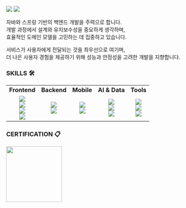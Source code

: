 <a href="https://velog.io/@ksk0605"><img src="https://img.shields.io/badge/Velog-20C997?style=flat-square&logo=Velog&logoColor=white"/></a>
<a><img src="https://img.shields.io/badge/sungkyum1@naver.com-03C75A?style=flat-square&logo=Naver&logoColor=white"/></a>

자바와 스프링 기반의 백엔드 개발을 주력으로 합니다.  
개발 과정에서 설계와 유지보수성을 중요하게 생각하며,  
효율적인 도메인 모델을 고민하는 데 집중하고 있습니다.  

서비스가 사용자에게 전달되는 것을 최우선으로 여기며,  
더 나은 사용자 경험을 제공하기 위해 성능과 안정성을 고려한 개발을 지향합니다.  

### SKILLS 🛠

<table>
  <tr>
    <td align="center"><b>Frontend</b></td>
    <td align="center"><b>Backend</b></td>
    <td align="center"><b>Mobile</b></td>
    <td align="center"><b>AI & Data</b></td>
    <td align="center"><b>Tools</b></td>
  </tr>
  <tr>
    <td align="center">
      <img src="https://img.shields.io/badge/Next.js-000000?style=flat-square&logo=next.js&logoColor=white"/><br>
      <img src="https://img.shields.io/badge/TypeScript-3178C6?style=flat-square&logo=TypeScript&logoColor=white"/><br>
      <img src="https://img.shields.io/badge/Javascript-F7DF1E?style=flat-square&logo=Javascript&logoColor=white"/><br>
      <img src="https://img.shields.io/badge/React-61DAFB?style=flat-square&logo=React&logoColor=white"/>
    </td>
    <td align="center">
      <img src="https://img.shields.io/badge/Spring Boot-6DB33F?style=flat-square&logo=Spring Boot&logoColor=white"/><br>
      <img src="https://img.shields.io/badge/Java-007396?style=flat-square&logo=Java&logoColor=white"/>
    </td>
    <td align="center">
      <img src="https://img.shields.io/badge/Flutter-02569B?style=flat-square&logo=Flutter&logoColor=white"/><br>
      <img src="https://img.shields.io/badge/Dart-0175C2?style=flat-square&logo=Dart&logoColor=white"/>
    </td>
    <td align="center">
      <img src="https://img.shields.io/badge/TensorFlow-FF6F00?style=flat-square&logo=TensorFlow&logoColor=white"/><br>
      <img src="https://img.shields.io/badge/Numpy-013243?style=flat-square&logo=Numpy&logoColor=white"/><br>
      <img src="https://img.shields.io/badge/Pandas-150458?style=flat-square&logo=Pandas&logoColor=white"/>
    </td>
    <td align="center">
      <img src="https://img.shields.io/badge/Git-F05032?style=flat-square&logo=Git&logoColor=white"/><br>
      <img src="https://img.shields.io/badge/GitHub-181717?style=flat-square&logo=GitHub&logoColor=white"/><br>
      <img src="https://img.shields.io/badge/Docker-2496ED?style=flat-square&logo=Docker&logoColor=white"/>
    </td>
  </tr>
</table>

### CERTIFICATION 📋
<img src="https://user-images.githubusercontent.com/76910498/188768032-828e6677-da01-4ee1-be8a-5b097365ed0d.png" width="150">

<!--
**ksk0605/ksk0605** is a ✨ _special_ ✨ repository because its `README.md` (this file) appears on your GitHub profile.

Here are some ideas to get you started:

- 🔭 I’m currently working on ...
- 🌱 I’m currently learning ...
- 👯 I’m looking to collaborate on ...
- 🤔 I’m looking for help with ...
- 💬 Ask me about ...
- 📫 How to reach me: ...
- 😄 Pronouns: ...
- ⚡ Fun fact: ...
-->

